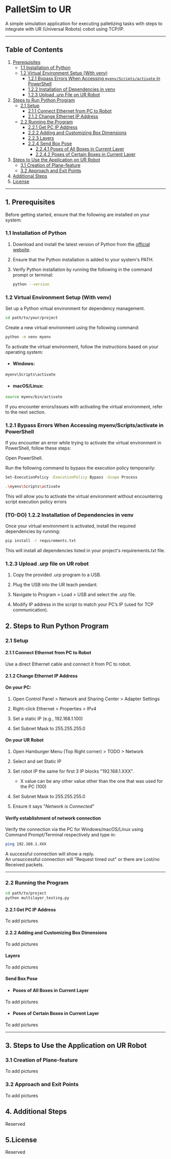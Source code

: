# PalletSim to UR
 
A simple simulation application for executing palletizing tasks with steps to integrate with UR (Universal Robots) cobot using TCP/IP.

---

## Table of Contents
1. [Prerequisites](#1-prerequisites)  
   - [1.1 Installation of Python](#11-installation-of-python)  
   - [1.2 Virtual Environment Setup (With venv)](#12-virtual-environment-setup-with-venv)  
     - [1.2.1 Bypass Errors When Accessing `myenv/Scripts/activate` in PowerShell](#121-bypass-errors-when-accessing-myenvscriptsactivate-in-powershell)  
     - [1.2.2 Installation of Dependencies in venv](#122-installation-of-dependencies-in-venv)  
     - [1.2.3 Upload .urp File on UR Robot](#123-upload-urp-file-on-ur-robot)  
2. [Steps to Run Python Program](#2-steps-to-run-python-program)  
   - [2.1 Setup](#21-setup)  
     - [2.1.1 Connect Ethernet from PC to Robot](#211-connect-ethernet-from-pc-to-robot)  
     - [2.1.2 Change Ethernet IP Address](#212-change-ethernet-ip-address)  
   - [2.2 Running the Program](#22-running-the-program)  
     - [2.2.1 Get PC IP Address](#221-get-pc-ip-address)  
     - [2.2.2 Adding and Customizing Box Dimensions](#222-adding-and-customizing-box-dimensions)  
     - [2.2.3 Layers](#223-layers)  
     - [2.2.4 Send Box Pose](#224-send-box-pose)  
       - [2.2.4.1 Poses of All Boxes in Current Layer](#2241-poses-of-all-boxes-in-current-layer)  
       - [2.2.4.2 Poses of Certain Boxes in Current Layer](#2242-poses-of-certain-boxes-in-current-layer)  
3. [Steps to Use the Application on UR Robot](#3-steps-to-use-the-application-on-ur-robot)  
   - [3.1 Creation of Plane-feature](#31-creation-of-plane-feature)  
   - [3.2 Approach and Exit Points](#32-approach-and-exit-points)  
4. [Additional Steps](#4-additional-steps)  
5. [License](#5-license)
---
## 1. Prerequisites

Before getting started, ensure that the following are installed on your system:

### 1.1 Installation of Python

1. Download and install the latest version of Python from the [official website](https://www.python.org/downloads/).
2. Ensure that the Python installation is added to your system's PATH.
3. Verify Python installation by running the following in the command prompt or terminal:

   ```bash
   python --version
   ```

### 1.2 Virtual Environment Setup (With venv)
Set up a Python virtual environment for dependency management.

```bash
cd path/to/your/project
```
Create a new virtual environment using the following command:

```bash
python -m venv myenv
```
To activate the virtual environment, follow the instructions based on your operating system:

- #### Windows:

```bash
myenv\Scripts\activate
```
- #### macOS/Linux:

```bash
source myenv/bin/activate
```

If you encounter errors/issues with activating the virtual environment, refer to the next section.

### 1.2.1 Bypass Errors When Accessing myenv/Scripts/activate in PowerShell
If you encounter an error while trying to activate the virtual environment in PowerShell, follow these steps:

Open PowerShell.

Run the following command to bypass the execution policy temporarily:

```bash
Set-ExecutionPolicy -ExecutionPolicy Bypass -Scope Process

.\myenv\Scripts\activate
```

This will allow you to activate the virtual environment without encountering script execution policy errors

### (TO-DO) 1.2.2 Installation of Dependencies in venv
Once your virtual environment is activated, install the required dependencies by running:

```bash
pip install -r requirements.txt
```

This will install all dependencies listed in your project's requirements.txt file.

### 1.2.3 Upload .urp file on UR robot
1. Copy the provided .urp program to a USB.

2. Plug the USB into the UR teach pendant.

3. Navigate to Program > Load > USB and select the .urp file.

4. Modify IP address in the script to match your PC’s IP (used for TCP communication).

## 2. Steps to Run Python Program

### 2.1 Setup

#### 2.1.1 Connect Ethernet from PC to Robot
Use a direct Ethernet cable and connect it from PC to robot.

#### 2.1.2 Change Ethernet IP Address

#### On your PC:

1. Open Control Panel > Network and Sharing Center > Adapter Settings

2. Right-click Ethernet > Properties > IPv4

3. Set a static IP (e.g., 192.168.1.100)

4. Set Subnet Mask to 255.255.255.0

#### On your UR Robot

1. Open Hamburger Menu (Top Right corner) > TODO > Network 

2. Select and set Static IP

3. Set robot IP the same for first 3 IP blocks "192.168.1.XXX". 

   - X value can be any other value other than the one that was used for the PC (100)

3. Set Subnet Mask to 255.255.255.0

4. Ensure it says "_Network is Connected_" 

#### Verify establishment of network connection 

Verify the connection via the PC for Windows/macOS/Linux using Command Prompt/Terminal respectively and type in:

```bash
ping 192.168.1.XXX
```

A successful connection will show a reply.  
An unsuccessful connection will "Request timed out" or there are Lost/no Received packets.

---

### 2.2 Running the Program
```bash
cd path/to/project
python multilayer_testing.py
```

#### 2.2.1 Get PC IP Address
To add pictures

#### 2.2.2 Adding and Customizing Box Dimensions
To add pictures

#### Layers
To add pictures

#### Send Box Pose

- #### Poses of All Boxes in Current Layer
To add pictures
- #### Poses of Certain Boxes in Current Layer
To add pictures

---


## 3. Steps to Use the Application on UR Robot

### 3.1 Creation of Plane-feature
To add pictures

### 3.2 Approach and Exit Points
To add pictures


## 4. Additional Steps
Reserved 

## 5.License
Reserved
